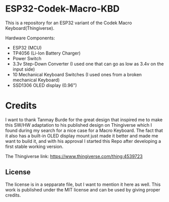 # ESP32-Codek-Macro-KBD
This is a repository for an ESP32 variant of the Codek Macro Keyboard(Thingiverse). 

Hardware Components:
- ESP32 (MCU)
- TP4056 (Li-Ion Battery Charger)
- Power Switch
- 3.3v Step-Down Converter (I used one that can go as low as 3.4v on the input side)
- 10 Mechanical Keyboard Switches (I used ones from a broken mechanical Keyboard)
- SSD1306 OLED display (0.96")


# Credits
I want to thank Tanmay Burde for the great design that inspired me to make this SW/HW adaptation to his published design on Thingiverse which I found during my search for a nice case for a Macro Keyboard. The fact that it also has a built-in OLED display mount just made it better and made me want to build it, and with his approval I started this Repo after developing a first stable working version.

The Thingiverse link:
https://www.thingiverse.com/thing:4539723

## License
The license is in a sepparate file, but I want to mention it here as well. This work is published under the MIT license and can be used by giving proper credits.
